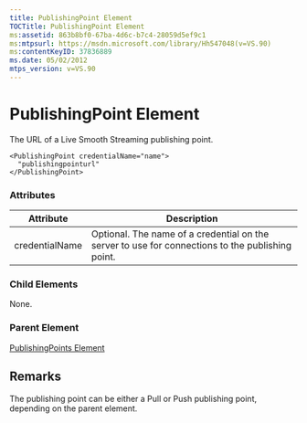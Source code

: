 ```yaml
---
title: PublishingPoint Element
TOCTitle: PublishingPoint Element
ms:assetid: 863b8bf0-67ba-4d6c-b7c4-28059d5ef9c1
ms:mtpsurl: https://msdn.microsoft.com/library/Hh547048(v=VS.90)
ms:contentKeyID: 37836889
ms.date: 05/02/2012
mtps_version: v=VS.90
---
```


# PublishingPoint Element

The URL of a Live Smooth Streaming publishing point.

    <PublishingPoint credentialName="name">
      "publishingpointurl"
    </PublishingPoint>

### Attributes

|Attribute|Description|
|--- |--- |
|credentialName|Optional. The name of a credential on the server to use for connections to the publishing point.|

### Child Elements

None.

### Parent Element

[PublishingPoints Element](publishingpoints-element.md)

## Remarks

The publishing point can be either a Pull or Push publishing point, depending on the parent element.
